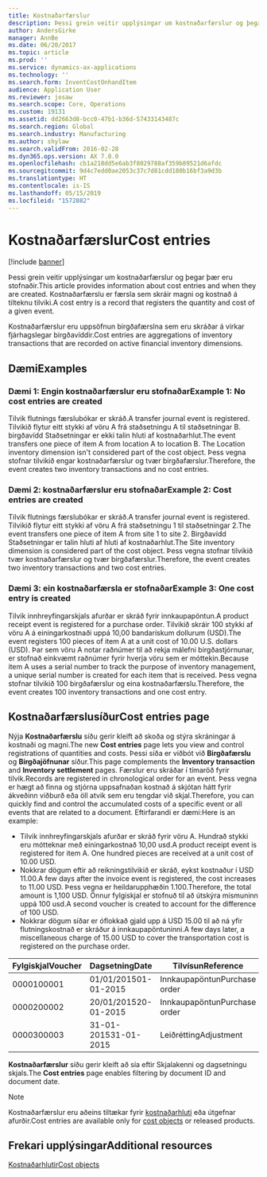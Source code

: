 ```yaml
---
title: Kostnaðarfærslur
description: Þessi grein veitir upplýsingar um kostnaðarfærslur og þegar þær eru stofnaðir. Kostnaðarfærslu er færsla sem skráir magni og kostnað á tilteknu tilviki.
author: AndersGirke
manager: AnnBe
ms.date: 06/20/2017
ms.topic: article
ms.prod: ''
ms.service: dynamics-ax-applications
ms.technology: ''
ms.search.form: InventCostOnhandItem
audience: Application User
ms.reviewer: josaw
ms.search.scope: Core, Operations
ms.custom: 19131
ms.assetid: dd2663d8-bcc0-47b1-b36d-57433143487c
ms.search.region: Global
ms.search.industry: Manufacturing
ms.author: shylaw
ms.search.validFrom: 2016-02-28
ms.dyn365.ops.version: AX 7.0.0
ms.openlocfilehash: cb1a218dd5e6ab3f8029788af359b89521d6afdc
ms.sourcegitcommit: 9d4c7edd0ae2053c37c7d81cdd180b16bf3a9d3b
ms.translationtype: HT
ms.contentlocale: is-IS
ms.lasthandoff: 05/15/2019
ms.locfileid: "1572882"
---
```

# <a name="cost-entries"></a><span data-ttu-id="0f04e-104">Kostnaðarfærslur</span><span class="sxs-lookup"><span data-stu-id="0f04e-104">Cost entries</span></span>

[!include [banner](../includes/banner.md)]

<span data-ttu-id="0f04e-105">Þessi grein veitir upplýsingar um kostnaðarfærslur og þegar þær eru stofnaðir.</span><span class="sxs-lookup"><span data-stu-id="0f04e-105">This article provides information about cost entries and when they are created.</span></span> <span data-ttu-id="0f04e-106">Kostnaðarfærslu er færsla sem skráir magni og kostnað á tilteknu tilviki.</span><span class="sxs-lookup"><span data-stu-id="0f04e-106">A cost entry is a record that registers the quantity and cost of a given event.</span></span>

<span data-ttu-id="0f04e-107">Kostnaðarfærslur eru uppsöfnun birgðafærslna sem eru skráðar á virkar fjárhagslegar birgðavíddir.</span><span class="sxs-lookup"><span data-stu-id="0f04e-107">Cost entries are aggregations of inventory transactions that are recorded on active financial inventory dimensions.</span></span>

## <a name="examples"></a><span data-ttu-id="0f04e-108">Dæmi</span><span class="sxs-lookup"><span data-stu-id="0f04e-108">Examples</span></span>
### <a name="example-1-no-cost-entries-are-created"></a><span data-ttu-id="0f04e-109">Dæmi 1: Engin kostnaðarfærslur eru stofnaðar</span><span class="sxs-lookup"><span data-stu-id="0f04e-109">Example 1: No cost entries are created</span></span>

<span data-ttu-id="0f04e-110">Tilvik flutnings færslubókar er skráð.</span><span class="sxs-lookup"><span data-stu-id="0f04e-110">A transfer journal event is registered.</span></span> <span data-ttu-id="0f04e-111">Tilvikið flytur eitt stykki af vöru A frá staðsetningu A til staðsetningar B. birgðavídd Staðsetningar er ekki talin hluti af kostnaðarhlut.</span><span class="sxs-lookup"><span data-stu-id="0f04e-111">The event transfers one piece of item A from location A to location B. The Location inventory dimension isn't considered part of the cost object.</span></span> <span data-ttu-id="0f04e-112">Þess vegna stofnar tilvikið engar kostnaðarfærslur og tvær birgðafærslur.</span><span class="sxs-lookup"><span data-stu-id="0f04e-112">Therefore, the event creates two inventory transactions and no cost entries.</span></span>

### <a name="example-2-cost-entries-are-created"></a><span data-ttu-id="0f04e-113">Dæmi 2: kostnaðarfærslur eru stofnaðar</span><span class="sxs-lookup"><span data-stu-id="0f04e-113">Example 2: Cost entries are created</span></span>

<span data-ttu-id="0f04e-114">Tilvik flutnings færslubókar er skráð.</span><span class="sxs-lookup"><span data-stu-id="0f04e-114">A transfer journal event is registered.</span></span> <span data-ttu-id="0f04e-115">Tilvikið flytur eitt stykki af vöru A frá staðsetningu 1 til staðsetningar 2.</span><span class="sxs-lookup"><span data-stu-id="0f04e-115">The event transfers one piece of item A from site 1 to site 2.</span></span> <span data-ttu-id="0f04e-116">Birgðavídd Staðsetningar er talin hluti af hluti af kostnaðarhlut.</span><span class="sxs-lookup"><span data-stu-id="0f04e-116">The Site inventory dimension is considered part of the cost object.</span></span> <span data-ttu-id="0f04e-117">Þess vegna stofnar tilvikið tvær kostnaðarfærslur og tvær birgðafærslur.</span><span class="sxs-lookup"><span data-stu-id="0f04e-117">Therefore, the event creates two inventory transactions and two cost entries.</span></span>

### <a name="example-3-one-cost-entry-is-created"></a><span data-ttu-id="0f04e-118">Dæmi 3: ein kostnaðarfærsla er stofnaðar</span><span class="sxs-lookup"><span data-stu-id="0f04e-118">Example 3: One cost entry is created</span></span>

<span data-ttu-id="0f04e-119">Tilvik innhreyfingarskjals afurðar er skráð fyrir innkaupapöntun.</span><span class="sxs-lookup"><span data-stu-id="0f04e-119">A product receipt event is registered for a purchase order.</span></span> <span data-ttu-id="0f04e-120">Tilvikið skráir 100 stykki af vöru A á einingarkostnaði uppá 10,00 bandarískum dollurum (USD).</span><span class="sxs-lookup"><span data-stu-id="0f04e-120">The event registers 100 pieces of item A at a unit cost of 10.00 U.S. dollars (USD).</span></span> <span data-ttu-id="0f04e-121">Þar sem vöru A notar raðnúmer til að rekja málefni birgðastjórnunar, er stofnað einkvæmt raðnúmer fyrir hverja vöru sem er móttekin.</span><span class="sxs-lookup"><span data-stu-id="0f04e-121">Because item A uses a serial number to track the purpose of inventory management, a unique serial number is created for each item that is received.</span></span> <span data-ttu-id="0f04e-122">Þess vegna stofnar tilvikið 100 birgðafærslur og eina kostnaðarfærslu.</span><span class="sxs-lookup"><span data-stu-id="0f04e-122">Therefore, the event creates 100 inventory transactions and one cost entry.</span></span>

## <a name="cost-entries-page"></a><span data-ttu-id="0f04e-123">Kostnaðarfærslusíður</span><span class="sxs-lookup"><span data-stu-id="0f04e-123">Cost entries page</span></span>
<span data-ttu-id="0f04e-124">Nýja **Kostnaðarfærslu** síðu gerir kleift að skoða og stýra skráningar á kostnaði og magni.</span><span class="sxs-lookup"><span data-stu-id="0f04e-124">The new **Cost entries** page lets you view and control registrations of quantities and costs.</span></span> <span data-ttu-id="0f04e-125">Þessi síða er viðbót við **Birgðafærslu** og **Birgðajöfnunar** síður.</span><span class="sxs-lookup"><span data-stu-id="0f04e-125">This page complements the **Inventory transaction** and **Inventory settlement** pages.</span></span> <span data-ttu-id="0f04e-126">Færslur eru skráðar í tímaröð fyrir tilvik.</span><span class="sxs-lookup"><span data-stu-id="0f04e-126">Records are registered in chronological order for an event.</span></span> <span data-ttu-id="0f04e-127">Þess vegna er hægt að finna og stjórna uppsafnaðan kostnað á skjótan hátt fyrir ákveðinn viðburð eða öll atvik sem eru tengdar við skjal.</span><span class="sxs-lookup"><span data-stu-id="0f04e-127">Therefore, you can quickly find and control the accumulated costs of a specific event or all events that are related to a document.</span></span> <span data-ttu-id="0f04e-128">Eftirfarandi er dæmi:</span><span class="sxs-lookup"><span data-stu-id="0f04e-128">Here is an example:</span></span>

-   <span data-ttu-id="0f04e-129">Tilvik innhreyfingarskjals afurðar er skráð fyrir vöru A. Hundrað stykki eru mótteknar með einingarkostnað 10,00 usd.</span><span class="sxs-lookup"><span data-stu-id="0f04e-129">A product receipt event is registered for item A. One hundred pieces are received at a unit cost of 10.00 USD.</span></span>
-   <span data-ttu-id="0f04e-130">Nokkrar dögum eftir að reikningstilvikið er skráð, eykst kostnaður í USD 11.00.</span><span class="sxs-lookup"><span data-stu-id="0f04e-130">A few days after the invoice event is registered, the cost increases to 11.00 USD.</span></span> <span data-ttu-id="0f04e-131">Þess vegna er heildarupphæðin 1.100.</span><span class="sxs-lookup"><span data-stu-id="0f04e-131">Therefore, the total amount is 1,100 USD.</span></span> <span data-ttu-id="0f04e-132">Önnur fylgiskjal er stofnuð til að útskýra mismuninn uppá 100 usd.</span><span class="sxs-lookup"><span data-stu-id="0f04e-132">A second voucher is created to account for the difference of 100 USD.</span></span>
-   <span data-ttu-id="0f04e-133">Nokkrar dögum síðar er óflokkað gjald upp á USD 15.00 til að ná yfir flutningskostnað er skráður á innkaupapöntuninni.</span><span class="sxs-lookup"><span data-stu-id="0f04e-133">A few days later, a miscellaneous charge of 15.00 USD to cover the transportation cost is registered on the purchase order.</span></span>

| <span data-ttu-id="0f04e-134">Fylgiskjal</span><span class="sxs-lookup"><span data-stu-id="0f04e-134">Voucher</span></span> | <span data-ttu-id="0f04e-135">Dagsetning</span><span class="sxs-lookup"><span data-stu-id="0f04e-135">Date</span></span>       | <span data-ttu-id="0f04e-136">Tilvísun</span><span class="sxs-lookup"><span data-stu-id="0f04e-136">Reference</span></span>      | <span data-ttu-id="0f04e-137">Númer</span><span class="sxs-lookup"><span data-stu-id="0f04e-137">Number</span></span> | <span data-ttu-id="0f04e-138">Lotukenni</span><span class="sxs-lookup"><span data-stu-id="0f04e-138">Lot ID</span></span>  | <span data-ttu-id="0f04e-139">Magn</span><span class="sxs-lookup"><span data-stu-id="0f04e-139">Quantity</span></span> | <span data-ttu-id="0f04e-140">Upphæð</span><span class="sxs-lookup"><span data-stu-id="0f04e-140">Amount</span></span>  |
|---------|------------|----------------|--------|---------|---------------|----|
| <span data-ttu-id="0f04e-141">00001</span><span class="sxs-lookup"><span data-stu-id="0f04e-141">00001</span></span>   | <span data-ttu-id="0f04e-142">01/01/2015</span><span class="sxs-lookup"><span data-stu-id="0f04e-142">01-01-2015</span></span> | <span data-ttu-id="0f04e-143">Innkaupapöntun</span><span class="sxs-lookup"><span data-stu-id="0f04e-143">Purchase order</span></span> | <span data-ttu-id="0f04e-144">100001</span><span class="sxs-lookup"><span data-stu-id="0f04e-144">100001</span></span> | <span data-ttu-id="0f04e-145">0000101</span><span class="sxs-lookup"><span data-stu-id="0f04e-145">0000101</span></span> | <span data-ttu-id="0f04e-146">100,00</span><span class="sxs-lookup"><span data-stu-id="0f04e-146">100.00</span></span>   | <span data-ttu-id="0f04e-147">1000,00</span><span class="sxs-lookup"><span data-stu-id="0f04e-147">1000.00</span></span> |
| <span data-ttu-id="0f04e-148">00002</span><span class="sxs-lookup"><span data-stu-id="0f04e-148">00002</span></span>   | <span data-ttu-id="0f04e-149">20/01/2015</span><span class="sxs-lookup"><span data-stu-id="0f04e-149">20-01-2015</span></span> | <span data-ttu-id="0f04e-150">Innkaupapöntun</span><span class="sxs-lookup"><span data-stu-id="0f04e-150">Purchase order</span></span> | <span data-ttu-id="0f04e-151">100001</span><span class="sxs-lookup"><span data-stu-id="0f04e-151">100001</span></span> | <span data-ttu-id="0f04e-152">0000101</span><span class="sxs-lookup"><span data-stu-id="0f04e-152">0000101</span></span> |          | <span data-ttu-id="0f04e-153">100,00</span><span class="sxs-lookup"><span data-stu-id="0f04e-153">100.00</span></span>  |
| <span data-ttu-id="0f04e-154">00003</span><span class="sxs-lookup"><span data-stu-id="0f04e-154">00003</span></span>   | <span data-ttu-id="0f04e-155">31-01-2015</span><span class="sxs-lookup"><span data-stu-id="0f04e-155">31-01-2015</span></span> | <span data-ttu-id="0f04e-156">Leiðrétting</span><span class="sxs-lookup"><span data-stu-id="0f04e-156">Adjustment</span></span>     | <span data-ttu-id="0f04e-157">100001</span><span class="sxs-lookup"><span data-stu-id="0f04e-157">100001</span></span> | <span data-ttu-id="0f04e-158">0000101</span><span class="sxs-lookup"><span data-stu-id="0f04e-158">0000101</span></span> |          | <span data-ttu-id="0f04e-159">15:00</span><span class="sxs-lookup"><span data-stu-id="0f04e-159">15.00</span></span>   |

<span data-ttu-id="0f04e-160">**Kostnaðarfærslur** síðu gerir kleift að sía eftir Skjalakenni og dagsetningu skjals.</span><span class="sxs-lookup"><span data-stu-id="0f04e-160">The **Cost entries** page enables filtering by document ID and document date.</span></span> 

> [!NOTE]
> <span data-ttu-id="0f04e-161">Kostnaðarfærslur eru aðeins tiltækar fyrir [kostnaðarhluti](cost-object.md) eða útgefnar afurðir.</span><span class="sxs-lookup"><span data-stu-id="0f04e-161">Cost entries are available only for [cost objects](cost-object.md) or released products.</span></span>

<a name="additional-resources"></a><span data-ttu-id="0f04e-162">Frekari upplýsingar</span><span class="sxs-lookup"><span data-stu-id="0f04e-162">Additional resources</span></span>
--------

[<span data-ttu-id="0f04e-163">Kostnaðarhlutir</span><span class="sxs-lookup"><span data-stu-id="0f04e-163">Cost objects</span></span>](cost-object.md)



